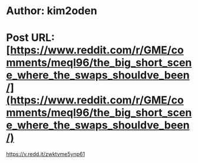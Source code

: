 # Author: kim2oden
# Post URL: [https://www.reddit.com/r/GME/comments/meql96/the_big_short_scene_where_the_swaps_shouldve_been/](https://www.reddit.com/r/GME/comments/meql96/the_big_short_scene_where_the_swaps_shouldve_been/)


https://v.redd.it/zwktvme5ynp61